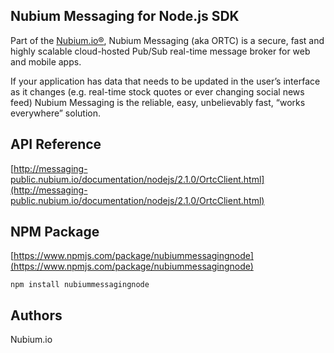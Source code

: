## Nubium Messaging for Node.js SDK
Part of the [Nubium.io®](http://www.nubium.io), Nubium Messaging (aka ORTC) is a secure, fast and highly scalable cloud-hosted Pub/Sub real-time message broker for web and mobile apps.

If your application has data that needs to be updated in the user’s interface as it changes (e.g. real-time stock quotes or ever changing social news feed) Nubium Messaging is the reliable, easy, unbelievably fast, “works everywhere” solution.


## API Reference
[http://messaging-public.nubium.io/documentation/nodejs/2.1.0/OrtcClient.html](http://messaging-public.nubium.io/documentation/nodejs/2.1.0/OrtcClient.html)


## NPM Package
[https://www.npmjs.com/package/nubiummessagingnode](https://www.npmjs.com/package/nubiummessagingnode)

	npm install nubiummessagingnode

## Authors
Nubium.io

